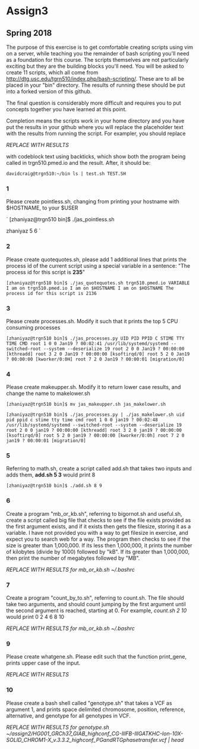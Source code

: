# Assign3
## Spring 2018

The purpose of this exercise is to get comfortable creating scripts using vim on a server, while teaching you the remainder of bash scripting you'll need as a foundation for this course. The scripts themselves are not particularly exciting but they are the building blocks you'll need.  You will be asked to create 11 scripts, which all come from http://dtg.usc.edu/tgrn510/index.php/bash-scripting/.  These are to all be placed in your "bin" directory. The results of running these should be put into a forked version of this github. 

The final question is considerably more difficult and requires you to put concepts together you have learned at this point.

 Completion means the scripts work in your home directory and you have put the results in your github where you will replace the placeholder text with the results from running the script. For exampler, you should replace

*REPLACE WITH RESULTS*

with codeblock text using backticks, which show both the program being called in trgn510.pmed.io and the result.  After, it should be:

`
davidcraig@trgn510:~/bin ls | test.sh
TEST.SH
`

### 1
Please create pointless.sh, changing from printing your hostname with $HOSTNAME, to your $USER

` [zhaniyaz@trgn510 bin]$ ./jas_pointless.sh

zhaniyaz
5
6
`


### 2
Please create quotequotes.sh, please add 1 additional lines that prints the process id of the current script using a special variable in a sentence: "The process id for this script is **235**"

` [zhaniyaz@trgn510 bin]$ ./jas_quotequotes.sh
trgn510.pmed.io
VARIABLE
I am on trgn510.pmed.io
I am on $HOSTNAME
I am on $HOSTNAME
The process id for this script is 2136
`

### 3
Please create processes.sh.  Modify it such that it prints the top 5 CPU consuming processes

`[zhaniyaz@trgn510 bin]$ ./jas_processes.py
UID PID PPID C STIME TTY TIME CMD root 1 0 0 Jan19 ? 00:02:41 /usr/lib/systemd/systemd --switched-root --system --deserialize 19 root 2 0 0 Jan19 ? 00:00:00 [kthreadd] root 3 2 0 Jan19 ? 00:00:00 [ksoftirqd/0] root 5 2 0 Jan19 ? 00:00:00 [kworker/0:0H] root 7 2 0 Jan19 ? 00:00:01 [migration/0]`

### 4
Please create makeupper.sh.  Modify it to return lower case results, and change the name to makelower.sh

`[zhaniyaz@trgn510 bin]$ mv jas_makeupper.sh jas_makelower.sh`

`[zhaniyaz@trgn510 bin]$ ./jas_processes.py | ./jas_makelower.sh
uid pid ppid c stime tty time cmd root 1 0 0 jan19 ? 00:02:48 /usr/lib/systemd/systemd --switched-root --system --deserialize 19 root 2 0 0 jan19 ? 00:00:00 [kthreadd] root 3 2 0 jan19 ? 00:00:00 [ksoftirqd/0] root 5 2 0 jan19 ? 00:00:00 [kworker/0:0h] root 7 2 0 jan19 ? 00:00:01 [migration/0] 
`

### 5
Referring to math.sh, create a script called add.sh that takes two inputs and adds them, **add.sh 5 3** would print 8

`
[zhaniyaz@trgn510 bin]$ ./add.sh
8
9
`

### 6
Create a program "mb_or_kb.sh", referring to bigornot.sh and useful.sh, create a script called big file that checks to see if the file exists provided as the first argument exists, and if it exists then gets the filesize, storing it as a variable. I have not provided you with a way to get filesize in exercise, and expect you to search web for a way.  The program then checks to see if the size is greater than 1,000,000.  If its less then 1,000,000, it prints the number of kilobytes (divide by 1000) followed by "kB".  If its greater than 1,000,000, then print the number of megabytes followed by "MB".

*REPLACE WITH RESULTS for mb_or_kb.sh ~/.bashrc*

### 7
Create a program "count_by_to.sh", referring to count.sh.  The file should take two arguments, and should count jumping by the first argument until the second argument is reached, starting at 0.  For example, *count.sh 2 10* would print 0 2 4 6 8 10

*REPLACE WITH RESULTS for mb_or_kb.sh ~/.bashrc*

### 9
Please create whatgene.sh.  Please edit such that the function print_gene, prints upper case of the input.

*REPLACE WITH RESULTS*

### 10
Please create a bash shell called "genotype.sh" that takes a VCF as argument 1, and prints space delimited chromosome, position, reference, alternative, and genotype for all genotypes in VCF.

*REPLACE WITH RESULTS for genotype.sh ~/assign2/HG001_GRCh37_GIAB_highconf_CG-IllFB-IllGATKHC-Ion-10X-SOLID_CHROM1-X_v.3.3.2_highconf_PGandRTGphasetransfer.vcf | head*
